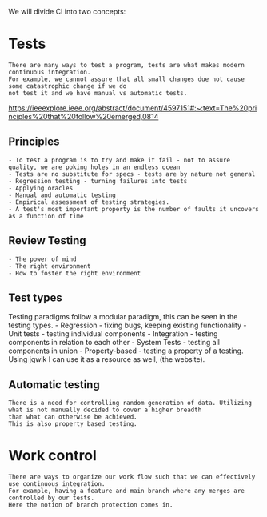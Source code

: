 We will divide CI into two concepts:

# Tests
    There are many ways to test a program, tests are what makes modern continuous integration.
    For example, we cannot assure that all small changes due not cause some catastrophic change if we do
    not test it and we have manual vs automatic tests.

https://ieeexplore.ieee.org/abstract/document/4597151#:~:text=The%20principles%20that%20follow%20emerged,0814

## Principles
    - To test a program is to try and make it fail - not to assure quality, we are poking holes in an endless ocean
    - Tests are no substitute for specs - tests are by nature not general
    - Regression testing - turning failures into tests
    - Applying oracles
    - Manual and automatic testing
    - Empirical assessment of testing strategies.
    - A test's most important property is the number of faults it uncovers as a function of time

## Review Testing
    - The power of mind
    - The right environment
    - How to foster the right environment


## Test types
Testing paradigms follow a modular paradigm, this can be seen in the testing types.
    - Regression - fixing bugs, keeping existing functionality
    - Unit tests - testing individual components
    - Integration - testing components in relation to each other
    - System Tests - testing all components in union
    - Property-based - testing a property of a testing. Using jqwik I can use it as a resource as well, (the website).

## Automatic testing
    There is a need for controlling random generation of data. Utilizing what is not manually decided to cover a higher breadth
    than what can otherwise be achieved.
    This is also property based testing.

# Work control
    There are ways to organize our work flow such that we can effectively use continuous integration.
    For example, having a feature and main branch where any merges are controlled by our tests.
    Here the notion of branch protection comes in.